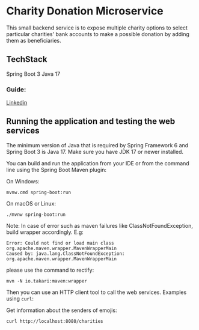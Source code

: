 # Charity Donation Microservice
This small backend service is to expose multiple charity options to select particular charities' bank accounts to make a possible donation by adding them as beneficiaries.

## TechStack
Spring Boot 3
Java 17

### Guide:
[Linkedin](https://www.linkedin.com/pulse/trends-backend-development-using-spring-boot-narayanan-palani-r21ze/?trackingId=ck7nMdxDRbu9YSI8AWypgQ%3D%3D)

## Running the application and testing the web services

The minimum version of Java that is required by Spring Framework 6 and Spring Boot 3 is Java 17. Make sure you have JDK 17 or newer installed.

You can build and run the application from your IDE or from the command line using the Spring Boot Maven plugin:

On Windows:

    mvnw.cmd spring-boot:run

On macOS or Linux:

    ./mvnw spring-boot:run


Note:
In case of error such as maven failures like ClassNotFoundException, build wrapper accordingly.
E.g:

    Error: Could not find or load main class org.apache.maven.wrapper.MavenWrapperMain
    Caused by: java.lang.ClassNotFoundException: org.apache.maven.wrapper.MavenWrapperMain

please use the command to rectify:

    mvn -N io.takari:maven:wrapper


Then you can use an HTTP client tool to call the web services. Examples using `curl`:

Get information about the senders of emojis:

    curl http://localhost:8080/charities